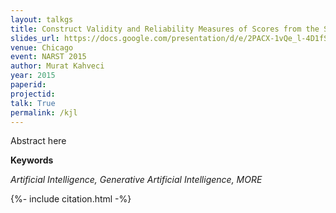 ```yaml
---
layout: talkgs
title: Construct Validity and Reliability Measures of Scores from the Science Teachers’ Pedagogical Discontentment (STPD) Scale
slides_url: https://docs.google.com/presentation/d/e/2PACX-1vQe_l-4D1fSnJl18tt0nO5czuVWtpAzrS0cTOHdTFxt31JHv2OZQzeRXEQd29BWCWzvwLqvCfDh4BqQ/embed?start=false&loop=false&delayms=3000
venue: Chicago
event: NARST 2015
author: Murat Kahveci
year: 2015
paperid: 
projectid: 
talk: True
permalink: /kjl
---
```


Abstract here

**Keywords**

*Artificial Intelligence, Generative Artificial Intelligence, MORE*

{%- include citation.html -%}
